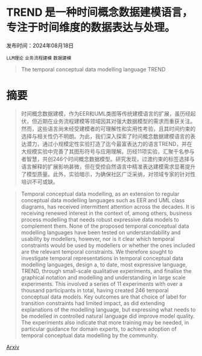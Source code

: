 # TREND 是一种时间概念数据建模语言，专注于时间维度的数据表达与处理。

发布时间：2024年08月18日

`LLM理论` `业务流程建模` `数据建模`

> The temporal conceptual data modelling language TREND

# 摘要

> 时间概念数据建模，作为EER和UML类图等传统建模语言的扩展，虽历经起伏，但近期在业务流程建模等领域因其对强大数据模型的需求而重获关注。然而，这些语言尚未经受建模者的可理解性和实用性考验，且其时间约束的选择与相关性仍不明朗。为此，我们深入探索了时间概念数据建模语言的表达潜力，通过小规模定性实验打造了迄今最富表达力的语言TREND，并在大规模实验中完善了其图形符号与应用理解。历经11项实验，汇聚千名参与者智慧，共创246个时间概念数据模型。研究发现，过渡约束的标签选择与语言解释的扩展影响甚微，但在受控自然语言中精准表达建模需求显著提升了模型质量。此外，实验暗示，为确保社区广泛采纳，对领域专家的针对性培训不可或缺。

> Temporal conceptual data modelling, as an extension to regular conceptual data modelling languages such as EER and UML class diagrams, has received intermittent attention across the decades. It is receiving renewed interest in the context of, among others, business process modelling that needs robust expressive data models to complement them. None of the proposed temporal conceptual data modelling languages have been tested on understandability and usability by modellers, however, nor is it clear which temporal constraints would be used by modellers or whether the ones included are the relevant temporal constraints. We therefore sought to investigate temporal representations in temporal conceptual data modelling languages, design a, to date, most expressive language, TREND, through small-scale qualitative experiments, and finalise the graphical notation and modelling and understanding in large scale experiments. This involved a series of 11 experiments with over a thousand participants in total, having created 246 temporal conceptual data models. Key outcomes are that choice of label for transition constraints had limited impact, as did extending explanations of the modelling language, but expressing what needs to be modelled in controlled natural language did improve model quality. The experiments also indicate that more training may be needed, in particular guidance for domain experts, to achieve adoption of temporal conceptual data modelling by the community.

[Arxiv](https://arxiv.org/abs/2408.09427)